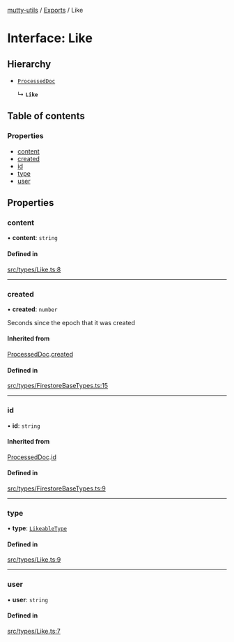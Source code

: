 [mutty-utils](../README.md) / [Exports](../modules.md) / Like

# Interface: Like

## Hierarchy

- [`ProcessedDoc`](ProcessedDoc.md)

  ↳ **`Like`**

## Table of contents

### Properties

- [content](Like.md#content)
- [created](Like.md#created)
- [id](Like.md#id)
- [type](Like.md#type)
- [user](Like.md#user)

## Properties

### content

• **content**: `string`

#### Defined in

[src/types/Like.ts:8](https://github.com/jonlaing/mutty-utils/blob/d7d0eb8/src/types/Like.ts#L8)

___

### created

• **created**: `number`

Seconds since the epoch that it was created

#### Inherited from

[ProcessedDoc](ProcessedDoc.md).[created](ProcessedDoc.md#created)

#### Defined in

[src/types/FirestoreBaseTypes.ts:15](https://github.com/jonlaing/mutty-utils/blob/d7d0eb8/src/types/FirestoreBaseTypes.ts#L15)

___

### id

• **id**: `string`

#### Inherited from

[ProcessedDoc](ProcessedDoc.md).[id](ProcessedDoc.md#id)

#### Defined in

[src/types/FirestoreBaseTypes.ts:9](https://github.com/jonlaing/mutty-utils/blob/d7d0eb8/src/types/FirestoreBaseTypes.ts#L9)

___

### type

• **type**: [`LikeableType`](../modules.md#likeabletype)

#### Defined in

[src/types/Like.ts:9](https://github.com/jonlaing/mutty-utils/blob/d7d0eb8/src/types/Like.ts#L9)

___

### user

• **user**: `string`

#### Defined in

[src/types/Like.ts:7](https://github.com/jonlaing/mutty-utils/blob/d7d0eb8/src/types/Like.ts#L7)
